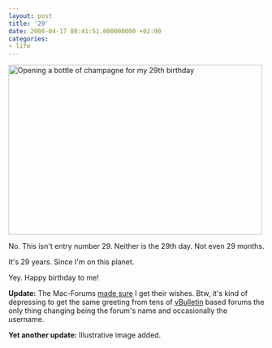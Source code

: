 ```yaml
---
layout: post
title: '29'
date: 2008-04-17 08:41:51.000000000 +02:00
categories:
- life
---
```

<a href="http://flickr.com/photos/janos/2421694914/"><img src="http://farm4.static.flickr.com/3132/2421694914_e025690f21.jpg" width="500" height="334" border="0" class="image" alt="Opening a bottle of champagne for my 29th birthday"/></a>

No. This isn't entry number 29. Neither is the 29th day. Not even 29 months.

It's 29 years. Since I'm on this planet.

Yey. Happy birthday to me!

<strong>Update:</strong> The Mac-Forums <a href="https://content.rusiczki.net/blogpics/mac-forums-multiple-birthday-wish.php" onclick="window.open('http://www.rusiczki.net/blog/archives/mac-forums-multiple-birthday-wish.php','popup','width=500,height=143,scrollbars=no,resizable=no,toolbar=no,directories=no,location=no,menubar=no,status=no,left=0,top=0'); return false">made sure</a> I get their wishes. Btw, it's kind of depressing to get the same greeting from tens of <a href="http://www.vbulletin.com">vBulletin</a> based forums the only thing changing being the forum's name and occasionally the username.

<strong>Yet another update:</strong> Illustrative image added.

